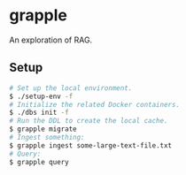 # grapple

An exploration of RAG.

## Setup

```bash
# Set up the local environment.
$ ./setup-env -f
# Initialize the related Docker containers.
$ ./dbs init -f
# Run the DDL to create the local cache.
$ grapple migrate
# Ingest something:
$ grapple ingest some-large-text-file.txt
# Query:
$ grapple query
```
